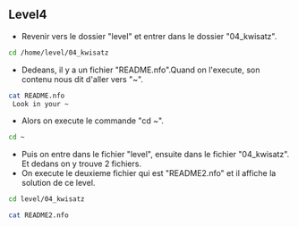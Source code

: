## Level4
- Revenir vers le dossier "level" et entrer dans le dossier "04_kwisatz".
```bash
cd /home/level/04_kwisatz
```
- Dedeans, il y a un fichier "README.nfo".Quand on l'execute, son contenu nous dit d'aller vers "~".
```bash
cat README.nfo
 Look in your ~
```
- Alors on execute le commande "cd ~".
```sh
cd ~
```
- Puis on entre dans le fichier "level", ensuite dans le fichier "04_kwisatz". Et dedans on y trouve 2 fichiers.
- On execute le deuxieme fichier qui est "README2.nfo" et il affiche la solution de ce level.
```sh
cd level/04_kwisatz

cat README2.nfo
```
